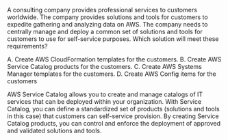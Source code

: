 A consulting company provides professional services to customers worldwide. The company provides solutions and tools for customers to expedite gathering and analyzing data on AWS. The company needs to centrally manage and deploy a common set of solutions and tools for customers to use for self-service purposes. Which solution will meet these requirements? 

A. Create AWS CloudFormation templates for the customers. 
B. Create AWS Service Catalog products for the customers. 
C. Create AWS Systems Manager templates for the customers. 
D. Create AWS Config items for the customers

AWS Service Catalog allows you to create and manage catalogs of IT services that can be deployed within your organization. With Service Catalog, you can define a standardized set of products (solutions and tools in this case) that customers can self-service provision. By creating Service Catalog products, you can control and enforce the deployment of approved and validated solutions and tools.